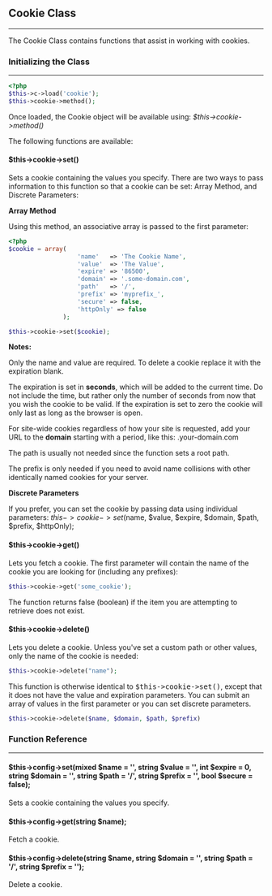 
## Cookie Class

------

The Cookie Class contains functions that assist in working with cookies.

### Initializing the Class

-------

```php
<?php
$this->c->load('cookie');
$this->cookie->method();
```

Once loaded, the Cookie object will be available using: <dfn>$this->cookie->method()</dfn>

The following functions are available:

#### $this->cookie->set()

Sets a cookie containing the values you specify. There are two ways to pass information to this function so that a cookie can be set: Array Method, and Discrete Parameters:

<b>Array Method</b>

Using this method, an associative array is passed to the first parameter:

```php
<?php
$cookie = array(
                   'name'   => 'The Cookie Name',
                   'value'  => 'The Value',
                   'expire' => '86500',
                   'domain' => '.some-domain.com',
                   'path'   => '/',
                   'prefix' => 'myprefix_',
                   'secure' => false,
                   'httpOnly' => false
               );

$this->cookie->set($cookie); 
```

<b>Notes:</b>

Only the name and value are required. To delete a cookie replace it with the expiration blank.

The expiration is set in <b>seconds</b>, which will be added to the current time. Do not include the time, but rather only the number of seconds from now that you wish the cookie to be valid. If the expiration is set to zero the cookie will only last as long as the browser is open.

For site-wide cookies regardless of how your site is requested, add your URL to the <b>domain</b> starting with a period, like this: .your-domain.com

The path is usually not needed since the function sets a root path.

The prefix is only needed if you need to avoid name collisions with other identically named cookies for your server.

<b>Discrete Parameters</b>

If you prefer, you can set the cookie by passing data using individual parameters:
$this->cookie->set($name, $value, $expire, $domain, $path, $prefix, $httpOnly);

#### $this->cookie->get()

Lets you fetch a cookie. The first parameter will contain the name of the cookie you are looking for (including any prefixes):

```php
$this->cookie->get('some_cookie');
```

The function returns false (boolean) if the item you are attempting to retrieve does not exist.


#### $this->cookie->delete()

Lets you delete a cookie. Unless you've set a custom path or other values, only the name of the cookie is needed:

```php
$this->cookie->delete("name");
```

This function is otherwise identical to <kbd>$this->cookie->set()</kbd>, except that it does not have the value and expiration parameters. You can submit an array of values in the first parameter or you can set discrete parameters.

```php
$this->cookie->delete($name, $domain, $path, $prefix)
```

### Function Reference

------

#### $this->config->set(mixed $name = '', string $value = '', int $expire = 0, string $domain = '', string $path = '/', string $prefix = '', bool $secure = false);

Sets a cookie containing the values you specify.

#### $this->config->get(string $name);

Fetch a cookie.

#### $this->config->delete(string $name, string $domain = '', string $path = '/', string $prefix = '');

Delete a cookie.